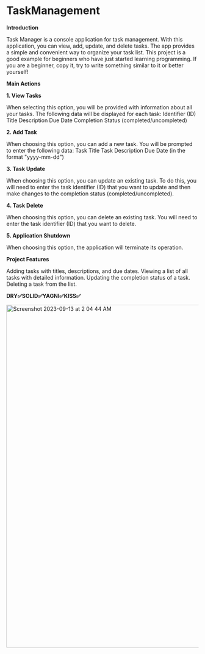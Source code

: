  # TaskManagement

**Introduction**

Task Manager is a console application for task management. With this application, you can view, add, update, and delete tasks. The app provides a simple and convenient way to organize your task list. This project is a good example for beginners who have just started learning programming. If you are a beginner, copy it, try to write something similar to it or better yourself!

**Main Actions**

**1. View Tasks**

When selecting this option, you will be provided with information about all your tasks. The following data will be displayed for each task:
Identifier (ID)
Title
Description
Due Date
Completion Status (completed/uncompleted)

**2. Add Task**

When choosing this option, you can add a new task. You will be prompted to enter the following data:
Task Title
Task Description
Due Date (in the format "yyyy-mm-dd")

**3. Task Update**

When choosing this option, you can update an existing task. To do this, you will need to enter the task identifier (ID) that you want to update and then make changes to the completion status (completed/uncompleted).

**4. Task Delete**

When choosing this option, you can delete an existing task. You will need to enter the task identifier (ID) that you want to delete.

**5. Application Shutdown**

When choosing this option, the application will terminate its operation.

**Project Features**

Adding tasks with titles, descriptions, and due dates.
Viewing a list of all tasks with detailed information.
Updating the completion status of a task.
Deleting a task from the list.

**DRY✅SOLID✅YAGNI✅KISS✅**

<img width="898" alt="Screenshot 2023-09-13 at 2 04 44 AM" src="https://github.com/ZafarUrakov/TaskManagement/assets/138094771/1cab9314-fb34-4c84-a45d-8fd27d265531">


